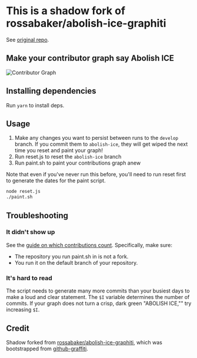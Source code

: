 # This is a shadow fork of rossabaker/abolish-ice-graphiti

See [original repo](https://github.com/rossabaker/abolish-ice-graphiti).

## Make your contributor graph say Abolish ICE

![Contributor Graph](graph.png)

## Installing dependencies

Run `yarn` to install deps.

## Usage

1. Make any changes you want to persist between runs to the `develop` branch. If you commit them to `abolish-ice`, they will get wiped the next time you reset and paint your graph!
2. Run reset.js to reset the `abolish-ice` branch
3. Run paint.sh to paint your contributions graph anew

Note that even if you've never run this before, you'll need to run reset first to generate the dates for the paint script.

```sh
node reset.js
./paint.sh
```

## Troubleshooting

### It didn't show up

See the [guide on which contributions count](https://help.github.com/en/github/setting-up-and-managing-your-github-profile/why-are-my-contributions-not-showing-up-on-my-profile).
Specifically, make sure:

* The repository you run paint.sh in is not a fork.
* You run it on the default branch of your repository.

### It's hard to read

The script needs to generate many more commits than your busiest days to make a loud and clear statement.  The `$I` variable determines the number of commits.  If your graph does not turn a crisp, dark green "ABOLISH ICE,"" try increasing `$I`.

## Credit

Shadow forked from [rossabaker/abolish-ice-graphiti](https://github.com/rossabaker/abolish-ice-graphiti), which was bootstrapped from [github-graffiti](https://github.com/mavrk/github-graffiti).
